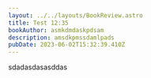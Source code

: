 ```yaml
---
layout: ../../layouts/BookReview.astro
title: Test 12:35
bookAuthor: asmkdmdaskpdsam
description: amsdkpmssdamlpads
pubDate: 2023-06-02T15:32:39.410Z
---
```

s﻿dadasdasasddas